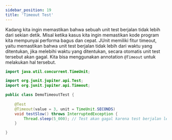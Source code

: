 ```yaml
---
sidebar_position: 19
title: 'Timeout Test'
---
```


Kadang kita ingin memastikan bahwa sebuah unit test berjalan tidak lebih dari sekian detik. Misal ketika kasus kita ingin memastikan kode program kita mempunyai performa bagus dan cepat. JUnit memiliki fitur timeout, yaitu memastikan bahwa unit test berjalan tidak lebih dari waktu yang ditentukan, jika melebihi waktu yang ditentukan, secara otomatis unit test tersebut akan gagal. Kita bisa menggunakan annotation `@Timeout` untuk melakukan hal tersebut.

```java
import java.util.concurrent.TimeUnit;

import org.junit.jupiter.api.Test;
import org.junit.jupiter.api.Timeout;

public class DemoTimeoutTest {
	
	@Test
	@Timeout(value = 3, unit = TimeUnit.SECONDS)
	void testSlow() throws InterruptedException {
		Thread.sleep(5_000); // Test akan gagal karena test berjalan lebih dari 3 second
	}

}
```
